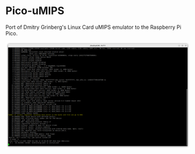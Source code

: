 # Pico-uMIPS
Port of Dmitry Grinberg's Linux Card uMIPS emulator to the Raspberry Pi Pico.

![image](images/consoleBooted.png)